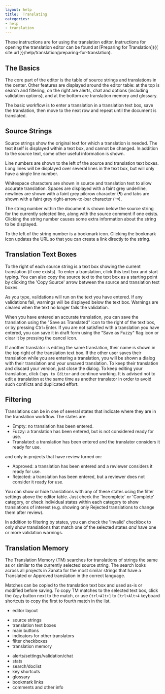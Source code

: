 ```yaml
---
layout: help
title:  Translating
categories:
- help
- translation
---
```


These instructions are for using the translation editor. Instructions for opening the translation editor can be found at [Preparing for Translation]({{ site.url }}/help/translation/preparing-for-translation).


## The Basics

The core part of the editor is the table of source strings and translations in the center. Other features are displayed around the editor table: at the top is search and filtering, on the right are alerts, chat and options (including validation options), and at the bottom are translation memory and glossary.

The basic workflow is to enter a translation in a translation text box, save the translation, then move to the next row and repeat until the document is translated.


## Source Strings

Source strings show the original text for which a translation is needed. The text itself is displayed within a text box, and cannot be changed. In addition to the source text, some other useful information is shown.

Line numbers are shown to the left of the source and translation text boxes. Long lines will be displayed over several lines in the text box, but will only have a single line number.

Whitespace characters are shown in source and translation text to allow accurate translation. Spaces are displayed with a faint grey underline, newlines are shown with a faint grey pilcrow character (¶) and tabs are shown with a faint grey right-arrow-to-bar character (⇥).

The string number within the document is shown below the source string for the currently selected line, along with the source comment if one exists. Clicking the string number causes some extra information about the string to be displayed.

To the left of the string number is a bookmark icon. Clicking the bookmark icon updates the URL so that you can create a link directly to the string.


## Translation Text Boxes

To the right of each source string is a text box showing the current translation (if one exists). To enter a translation, click this text box and start typing. You can also copy the source text to the text box as a starting point by clicking the 'Copy Source' arrow between the source and translation text boxes.

As you type, validations will run on the text you have entered. If any validations fail, warnings will be displayed below the text box. Warnings are cleared when the text no longer fails the validation.

When you have entered an accurate translation, you can save the translation using the "Save as Translated" icon to the right of the text box, or by pressing Ctrl+Enter. If you are not satisfied with a translation you have entered, you can save it in draft form using the "Save as Fuzzy" flag icon or clear it by pressing the cancel icon.

If another translator is editing the same translation, their name is shown in the top right of the translation text box. If the other user saves their translation while you are entering a translation, you will be shown a dialog with their translation and your unsaved translation. To keep their translation and discard your version, just close the dialog. To keep editing your translation, click `Copy to Editor` and continue working. It is advised not to edit a translation at the same time as another translator in order to avoid such conflicts and duplicated effort.


## Filtering

Translations can be in one of several states that indicate where they are in the translation workflow. The states are:

 - Empty: no translation has been entered.
 - Fuzzy: a translation has been entered, but is not considered ready for use.
 - Translated: a translation has been entered and the translator considers it ready for use.

and only in projects that have review turned on:

 - Approved: a translation has been entered and a reviewer considers it ready for use.
 - Rejected: a translation has been entered, but a reviewer does not consider it ready for use.

You can show or hide translations with any of these states using the filter settings above the editor table. Just check the 'Incomplete' or 'Complete' category, or check individual states within each category to show translations of interest (e.g. showing only Rejected translations to change them after review).

In addition to filtering by states, you can check the 'Invalid' checkbox to only show translations that match one of the selected states *and* have one or more validation warnings.


## Translation Memory

The Translation Memory (TM) searches for translations of strings the same as or similar to the currently selected source string. The search looks across all projects in Zanata for the most similar strings that have a Translated or Approved translation in the correct language.

Matches can be copied to the translation text box and used as-is or modified before saving. To copy TM matches to the selected text box, click the `Copy` button next to the match, or use `Ctrl+Alt+1` to `Ctrl+Alt+4` keyboard shortcuts to copy the first to fourth match in the list.




 - editor layout
  * source strings
  * translation text boxes
  * main buttons
  * indicators for other translators
  * filter checkboxes
  * translation memory
  - alerts/settings/validation/chat
  - stats
  - search/doclist
  - key shortcuts
  - glossary
  - bookmark links
  - comments and other info
